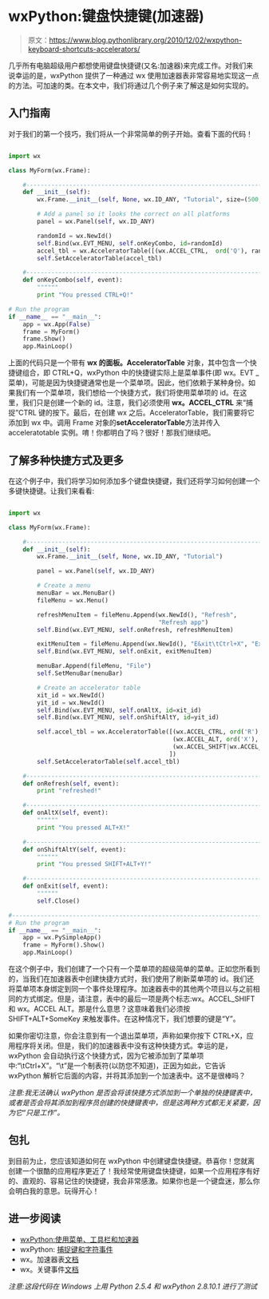 # wxPython:键盘快捷键(加速器)

> 原文：<https://www.blog.pythonlibrary.org/2010/12/02/wxpython-keyboard-shortcuts-accelerators/>

几乎所有电脑超级用户都想使用键盘快捷键(又名:加速器)来完成工作。对我们来说幸运的是，wxPython 提供了一种通过 wx 使用加速器表非常容易地实现这一点的方法。可加速的类。在本文中，我们将通过几个例子来了解这是如何实现的。

## 入门指南

对于我们的第一个技巧，我们将从一个非常简单的例子开始。查看下面的代码！

```py

import wx

class MyForm(wx.Frame):

    #----------------------------------------------------------------------
    def __init__(self):
        wx.Frame.__init__(self, None, wx.ID_ANY, "Tutorial", size=(500,500))

        # Add a panel so it looks the correct on all platforms
        panel = wx.Panel(self, wx.ID_ANY)

        randomId = wx.NewId()
        self.Bind(wx.EVT_MENU, self.onKeyCombo, id=randomId)
        accel_tbl = wx.AcceleratorTable([(wx.ACCEL_CTRL,  ord('Q'), randomId )])
        self.SetAcceleratorTable(accel_tbl)

    #----------------------------------------------------------------------
    def onKeyCombo(self, event):
        """"""
        print "You pressed CTRL+Q!"

# Run the program
if __name__ == "__main__":
    app = wx.App(False)
    frame = MyForm()
    frame.Show()
    app.MainLoop()

```

上面的代码只是一个带有 **wx 的面板。AcceleratorTable** 对象，其中包含一个快捷键组合，即 CTRL+Q，wxPython 中的快捷键实际上是菜单事件(即 wx。EVT _ 菜单)，可能是因为快捷键通常也是一个菜单项。因此，他们依赖于某种身份。如果我们有一个菜单项，我们想给一个快捷方式，我们将使用菜单项的 id。在这里，我们只是创建一个新的 id。注意，我们必须使用 **wx。ACCEL_CTRL** 来“捕捉”CTRL 键的按下。最后，在创建 wx 之后。AcceleratorTable，我们需要将它添加到 wx 中。调用 Frame 对象的**setAcceleratorTable**方法并传入 acceleratotable 实例。唷！你都明白了吗？很好！那我们继续吧。

## 了解多种快捷方式及更多

在这个例子中，我们将学习如何添加多个键盘快捷键，我们还将学习如何创建一个多键快捷键。让我们来看看:

```py

import wx

class MyForm(wx.Frame):

    #----------------------------------------------------------------------
    def __init__(self):
        wx.Frame.__init__(self, None, wx.ID_ANY, "Tutorial")

        panel = wx.Panel(self, wx.ID_ANY)

        # Create a menu
        menuBar = wx.MenuBar()
        fileMenu = wx.Menu()

        refreshMenuItem = fileMenu.Append(wx.NewId(), "Refresh",
                                          "Refresh app")
        self.Bind(wx.EVT_MENU, self.onRefresh, refreshMenuItem)

        exitMenuItem = fileMenu.Append(wx.NewId(), "E&xit\tCtrl+X", "Exit the program")
        self.Bind(wx.EVT_MENU, self.onExit, exitMenuItem)

        menuBar.Append(fileMenu, "File")
        self.SetMenuBar(menuBar)

        # Create an accelerator table
        xit_id = wx.NewId()
        yit_id = wx.NewId()
        self.Bind(wx.EVT_MENU, self.onAltX, id=xit_id)
        self.Bind(wx.EVT_MENU, self.onShiftAltY, id=yit_id)

        self.accel_tbl = wx.AcceleratorTable([(wx.ACCEL_CTRL, ord('R'), refreshMenuItem.GetId()),
                                              (wx.ACCEL_ALT, ord('X'), xit_id),
                                              (wx.ACCEL_SHIFT|wx.ACCEL_ALT, ord('Y'), yit_id)
                                             ])
        self.SetAcceleratorTable(self.accel_tbl)

    #----------------------------------------------------------------------
    def onRefresh(self, event):
        print "refreshed!"

    #----------------------------------------------------------------------
    def onAltX(self, event):
        """"""
        print "You pressed ALT+X!"

    #----------------------------------------------------------------------
    def onShiftAltY(self, event):
        """"""
        print "You pressed SHIFT+ALT+Y!"

    #----------------------------------------------------------------------
    def onExit(self, event):
        """"""
        self.Close()

#----------------------------------------------------------------------
# Run the program
if __name__ == "__main__":
    app = wx.PySimpleApp()
    frame = MyForm().Show()
    app.MainLoop()

```

在这个例子中，我们创建了一个只有一个菜单项的超级简单的菜单。正如您所看到的，当我们在加速器表中创建快捷方式时，我们使用了刷新菜单项的 id。我们还将菜单项本身绑定到同一个事件处理程序。加速器表中的其他两个项目以与之前相同的方式绑定。但是，请注意，表中的最后一项是两个标志:wx。ACCEL_SHIFT 和 wx。ACCEL ALT。那是什么意思？这意味着我们必须按 SHIFT+ALT+SomeKey 来触发事件。在这种情况下，我们想要的键是“Y”。

如果你密切注意，你会注意到有一个退出菜单项，声称如果你按下 CTRL+X，应用程序将关闭。但是，我们的加速器表中没有这种快捷方式。幸运的是，wxPython 会自动执行这个快捷方式，因为它被添加到了菜单项中:“\tCtrl+X”。“\t”是一个制表符(以防您不知道)，正因为如此，它告诉 wxPython 解析它后面的内容，并将其添加到一个加速表中。这不是很棒吗？

*注意:我无法确认 wxPython 是否会将该快捷方式添加到一个单独的快捷键表中，或者是否会将其添加到程序员创建的快捷键表中，但是这两种方式都无关紧要，因为它“只是工作”。*

## 包扎

到目前为止，您应该知道如何在 wxPython 中创建键盘快捷键。恭喜你！您就离创建一个很酷的应用程序更近了！我经常使用键盘快捷键，如果一个应用程序有好的、直观的、容易记住的快捷键，我会非常感激。如果你也是一个键盘迷，那么你会明白我的意思。玩得开心！

## 进一步阅读

*   [wxPython:使用菜单、工具栏和加速器](https://www.blog.pythonlibrary.org/2008/07/02/wxpython-working-with-menus-toolbars-and-accelerators/)
*   wxPython: [捕捉键和字符事件](https://www.blog.pythonlibrary.org/2009/08/29/wxpython-catching-key-and-char-events/)
*   wx。加速器表[文档](http://www.wxpython.org/docs/api/wx.AcceleratorTable-class.html)
*   wx。关键事件[文档](http://www.wxpython.org/docs/api/wx.KeyEvent-class.html)

*注意:这段代码在 Windows 上用 Python 2.5.4 和 wxPython 2.8.10.1 进行了测试*